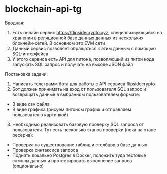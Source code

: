 # blockchain-api-tg
Вводная:
1. Есть онлайн сервис https://flipsidecrypto.xyz, специализиующийся на хранении в реляционной базе данных данных из нескольких блокчейн-сетей. В основном это EVM сети
2. Данный сервис позволяет обращаться к этим данным с помощью SQL-интерфейса
3. У этого сервиса есть API для питона, позволяющий из питон кода запускать SQL запрос и получать на выходе JSON файл

Постановка задачи:
1. Написать телеграмм бота для работы с API сервиса flipsidecrypto
2. Бот должен принимать на вход от пользователя SQL запрос и возвращать данные в выбранном пользователем формате:
  - В виде csv файла
  - В виде графика (рисуем питоном график и отправляем пользователю картинкой)
3. Необходимо реализовать базовую проверку SQL запроса от пользователя. Тут есть несколько этапов проверки (пока на этапе ресерча):
  - Проверка на существование таблиц и столбцов в базе данных
  - Проверка синтаксиса запроса
  - Поднять локально Postgres в Docker, положить туда тестовые сэмплы данных и протестировать выполнение запроса (опционально)
